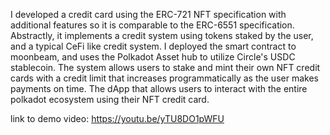 I developed a credit card using the ERC-721 NFT specification with additional features so it is comparable to the ERC-6551 specification. Abstractly, it implements a credit system using tokens staked by the user, and a typical CeFi like credit system. I deployed the smart contract to moonbeam, and uses the Polkadot Asset hub to utilize Circle's USDC stablecoin. The system allows users to stake and mint their own NFT credit cards with a credit limit that increases programmatically as the user makes payments on time. The dApp that allows users to interact with the entire polkadot ecosystem using their NFT credit card.

link to demo video: https://youtu.be/yTU8DO1pWFU
